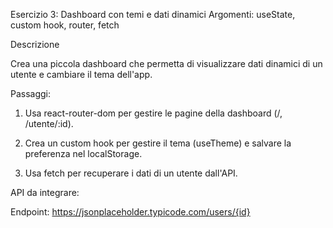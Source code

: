 Esercizio 3: Dashboard con temi e dati dinamici Argomenti: useState, custom hook, router, fetch

Descrizione

Crea una piccola dashboard che permetta di visualizzare dati dinamici di un utente e cambiare il tema dell'app.

Passaggi:

1. Usa react-router-dom per gestire le pagine della dashboard (/, /utente/:id).

2. Crea un custom hook per gestire il tema (useTheme) e salvare la preferenza nel localStorage.

3. Usa fetch per recuperare i dati di un utente dall'API.

API da integrare:

Endpoint: https://jsonplaceholder.typicode.com/users/{id}
